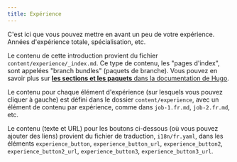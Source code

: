 ```yaml
---
title: Expérience
---
```


C'est ici que vous pouvez mettre en avant un peu de votre expérience. Années d'expérience totale, spécialisation, etc.

Le contenu de cette introduction provient du fichier `content/experience/_index.md`.
Ce type de contenu, les "pages d'index", sont appelées "branch bundles" (paquets de branche). Vous pouvez en savoir plus sur [**les sections et les paquets** dans la documentation de Hugo](https://gohugo.io/content-management/sections/#template-selection).

Le contenu pour chaque élément d'expérience (sur lesquels vous pouvez cliquer à gauche) est défini dans le dossier `content/experience`, avec un élément de contenu par expérience, comme dans `job-1.fr.md`, `job-2.fr.md`, etc.

Le contenu (texte et URL) pour les boutons ci-dessous (où vous pouvez ajouter des liens) provient du fichier de traduction, `i18n/fr.yaml`, dans les éléments `experience_button`, `experience_button_url`, `experience_button2`, `experience_button2_url`, `experience_button3`, `experience_button3_url`.
